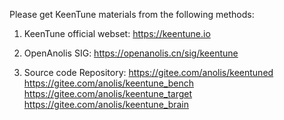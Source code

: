 Please get KeenTune materials from the following methods:

1. KeenTune official webset:
https://keentune.io

2. OpenAnolis SIG:
https://openanolis.cn/sig/keentune

3. Source code Repository:
https://gitee.com/anolis/keentuned
https://gitee.com/anolis/keentune_bench
https://gitee.com/anolis/keentune_target
https://gitee.com/anolis/keentune_brain
